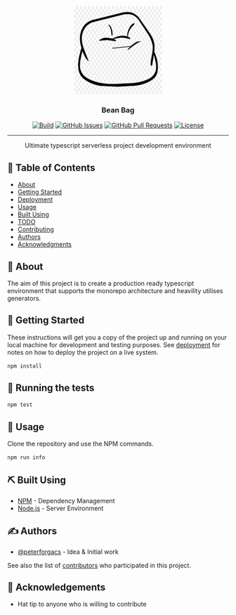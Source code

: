 <p align="center">
  <a href="" rel="noopener">
 <img width=200px height=200px src="./image/logo.png" alt="Bean Bag Logo"></a>
</p>

<h3 align="center">Bean Bag</h3>

<div align="center">

  [![Build](https://travis-ci.org/peterforgacs/beanbag.svg?branch=master)]() 
  [![GitHub Issues](https://img.shields.io/github/issues/kylelobo/The-Documentation-Compendium.svg)](https://github.com/kylelobo/The-Documentation-Compendium/issues)
  [![GitHub Pull Requests](https://img.shields.io/github/issues-pr/peterforgacs/beanbag.svg)](https://github.com/peterforgacs/beanbag/pulls)
  [![License](https://img.shields.io/badge/license-MIT-blue.svg)](https://opensource.org/licenses/MIT)

</div>

---

<p align="center"> Ultimate typescript serverless project development environment
    <br> 
</p>

## 📝 Table of Contents
- [About](#about)
- [Getting Started](#getting_started)
- [Deployment](#deployment)
- [Usage](#usage)
- [Built Using](#built_using)
- [TODO](../TODO.md)
- [Contributing](../CONTRIBUTING.md)
- [Authors](#authors)
- [Acknowledgments](#acknowledgement)

## 🧐 About <a name = "about"></a>
The aim of this project is to create a production ready typescript environment that supports the monorepo architecture and heavility utilises generators.

## 🏁 Getting Started <a name = "getting_started"></a>
These instructions will get you a copy of the project up and running on your local machine for development and testing purposes. See [deployment](#deployment) for notes on how to deploy the project on a live system.

```sh
npm install
```

## 🔧 Running the tests <a name = "tests"></a>

```sh
npm test
```

## 🎈 Usage <a name="usage"></a>
Clone the repository and use the NPM commands.

```sh
npm run info
```

## ⛏️ Built Using <a name = "built_using"></a>
- [NPM](https://www.npmjs.com/) - Dependency Management
- [Node.js](https://nodejs.org/en/) - Server Environment

## ✍️ Authors <a name = "authors"></a>
- [@peterforgacs](https://github.com/peterforgacs) - Idea & Initial work

See also the list of [contributors](https://github.com/peterforgacs/beanbag/contributors) who participated in this project.

## 🎉 Acknowledgements <a name = "acknowledgement"></a>
- Hat tip to anyone who is willing to contribute

